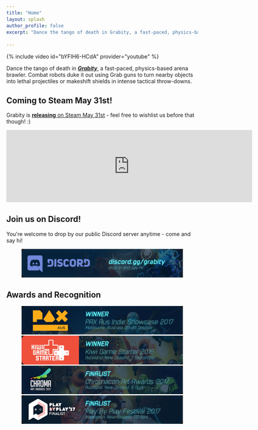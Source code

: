 ```yaml
---
title: "Home"
layout: splash
author_profile: false
excerpt: "Dance the tango of death in Grabity, a fast-paced, physics-based arena brawler."

---
```


{% include video id="bYFIH6-HCdA" provider="youtube" %}

Dance the tango of death in [***Grabity***](http://store.steampowered.com/app/652810/Grabity/), a fast-paced, physics-based arena brawler. Combat robots duke it out using Grab guns to turn nearby objects into lethal projectiles or makeshift shields in intense tactical throw-downs.


## Coming to Steam May 31st!

Grabity is [**releasing** on Steam May 31st](http://store.steampowered.com/app/652810/Grabity/) - feel free to wishlist us before that though! :)

<iframe src="https://store.steampowered.com/widget/652810/" frameborder="0" width="646" height="190"></iframe>


## Join us on Discord!

You're welcome to drop by our public Discord server anytime - come and say hi!

<figure>
    <a href="http://discord.gg/grabity"><img src="/assets/images/discord/grabity_discord.jpg"></a>
</figure>


## Awards and Recognition

<figure>
    <a href="http://aus.paxsite.com/indie/2017/08#grabity"><img src="/assets/images/awards/pax_aus_2017.jpg"></a>
    <a href="http://nzgda.com/news/kiwi-game-starter-2016/"><img src="/assets/images/awards/kiwi_game_starter_2016.jpg"></a>
    <a href="http://www.chromacon.co.nz/art-awards/"><img src="/assets/images/awards/chromacon_2017.jpg"></a>
    <a href="http://www.playbyplay.co.nz/awards/"><img src="/assets/images/awards/play_by_play_2017.jpg"></a>
</figure>
